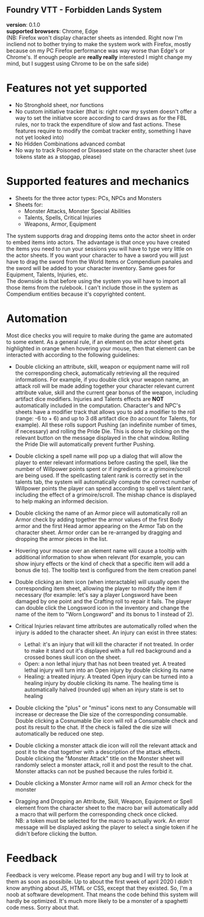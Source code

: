 ## Foundry VTT - Forbidden Lands System

**version**: 0.1.0  
**supported browsers**: Chrome, Edge  
(NB: Firefox won't display character sheets as intended. Right now I'm incliend not to bother trying to make the system work with Firefox, mostly because on my PC Firefox performance was way worse than Edge's or Chrome's. If enough people are **really really** interested I might change my mind, but I suggest using Chrome to be on the safe side)

# Features not yet supported
- No Stronghold sheet, nor functions
- No custom initiative tracker (that is: right now my system doesn't offer a way to set the initiatve score according to card draws as for the FBL rules, nor to track the expenditure of slow and fast actions. These features require to modify the combat tracker entity, something I have not yet looked into)
- No Hidden Combinations advanced combat
- No way to track Poisoned or Diseased state on the character sheet (use tokens state as a stopgap, please)

# Supported features and mechanics
- Sheets for the three actor types: PCs, NPCs and Monsters
- Sheets for:
    - Monster Attacks, Monster Special Abilities
    - Talents, Spells, Critical Injuries
    - Weapons, Armor, Equipment

The system supports drag and dropping items onto the actor sheet in order to embed items into actors.
The advantage is that once you have created the items you need to run your sessions you will have to type very little on the actor sheets. If you want your character to have a sword you will just have to drag the sword from the World Items or Compendium panales and the sword will be added to your character inventory. Same goes for Equipment, Talents, Injuries, etc.  
The downside is that before using the system you will have to import all those items from the rulebook. I can't include those in the system as Compendium entities because it's copyrighted content.

# Automation 
Most dice checks you will require to make during the game are automated to some extent.
As a general rule, if an element on the actor sheet gets highlighted in orange when hovering your mouse, then that element can be interacted with according to the following guidelines:
- Double clicking an attribute, skill, weapon or equipment name will roll the corresponding check, automatically retrieving all the required informations. For example, if you double click your weapon name, an attack roll will be made adding together your character relevant current attribute value, skill and the current gear bonus of the weapon, including artifact dice modifiers.
Injuries and Talents effects are **NOT** automatically included in the computation. Character's and NPC's sheets have a modifier track that allows you to add a modifier to the roll (range: -6 to + 6) and up to 3 d8 artifact dice (to account for Talents, for example).
All these rolls support Pushing (an indefinite number of times, if necessary) and rolling the Pride Die. This is done by clicking on the relevant button on the message displayed in the chat window. Rolling the Pride Die will automatically prevent further Pushing.

- Double clicking a spell name will pop up a dialog that will allow the player to enter relevant informations before casting the spell, like the number of Willpower points spent or if ingredients or a grimoire/scroll are being used.
If the spellcasting talent rank is correctly set in the talents tab, the system will automatically compute the correct number of Willpower points the player can spend according to spell vs talent rank, including the effect of a grimoire/scroll. The mishap chance is displayed to help making an informed decision.

- Double clicking the name of an Armor piece will automatically roll an Armor check by adding together the armor values of the first Body armor and the first Head armor appearing on the Armor Tab on the character sheet. Armor order can be re-arranged by dragging and dropping the armor pieces in the list.

- Hovering your mouse over an element name will cause a tooltip with additional information to show when relevant (for example, you can show injury effects or the kind of check that a specific item will add a bonus die to). The tooltip text is configured from the item creation panel

- Double clicking an item icon (when interactable) will usually open the corresponding item sheet, allowing the player to modify the item if necessary (for example: let's say a player Longsword have been damaged by one point and the Crafting roll to repair it fails. The player can double click the Longsword icon in the inventory and change the name of the item to "Worn Longsword" and its bonus to 1 instead of 2).

- Critical Injuries relavant time attributes are automatically rolled when the injury is added to the character sheet. An injury can exist in three states:
    - Lethal: it's an injury that will kill the character if not treated. In order to make it stand out it's displayed with a full red background and a crossed bones skull icon on the sheet.
    - Open: a non lethal injury that has not been treated yet. A treated lethal injury will turn into an Open injury by double clicking its name
    - Healing: a treated injury. A treated Open injury can be turned into a healing injury by double clicking its name. The healing time is automatically halved (rounded up) when an injury state is set to healing

- Double clicking the "plus" or "minus" icons next to any Consumable will increase or decrease the Die size of the corresponding consumable.  
Double clicking a Cosnumable Die icon will roll a Consumable check and post its result to the chat. If the check is failed the die size will automatically be reduced one step.

- Double clicking a monster attack die icon will roll the relevant attack and post it to the chat together with a description of the attack effects.  
Double clicking the "Monster Attack" title on the Monster sheet will randomly select a monster attack, roll it and post the result to the chat.
Monster attacks can not be pushed because the rules forbid it.

- Double clicking a Monster Armor name will roll an Armor check for the monster

- Dragging and Dropping an Attribute, Skill, Weapon, Equipment or Spell element from the character sheet to the macro bar will automatically add a macro that will perform the corresponding check once clicked.  
NB: a token must be selected for the macro to actually work. An error message will be displayed asking the player to select a single token if he didn't before clicking the button.

# Feedback 
Feedback is very welcome. Please report any bug and I will try to look at them as soon as possibile.
Up to about the first week of april 2020 I didn't know anything about JS, HTML or CSS, except that they existed. So, I'm a noob at software development. That means the code behind this system will hardly be optimized. It's much more likely to be a monster of a spaghetti code mess. Sorry about that.
